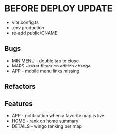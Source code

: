 # BEFORE DEPLOY UPDATE

- vite.config.ts
- .env.production
- re-add public/CNAME

## Bugs

- MINIMENU - double tap to close
- MAPS - reset filters on edition change
- APP - mobile menu links missing

## Refactors

## Features

- APP - notification when a favorite map is live
- HOME - rank on home summary
- DETAILS - wingo ranking per map
